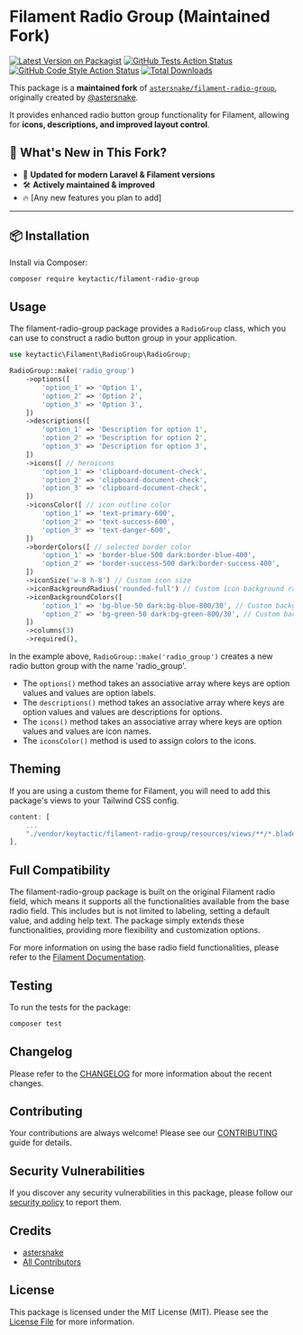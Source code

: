 # Filament Radio Group (Maintained Fork)

[![Latest Version on Packagist](https://img.shields.io/packagist/v/keytactic-io/filament-radio-group.svg?style=flat-square)](https://packagist.org/packages/keytactic-io/filament-radio-group)
[![GitHub Tests Action Status](https://img.shields.io/github/actions/workflow/status/keytactic-io/filament-radio-group/run-tests.yml?label=tests)](https://github.com/keytactic-io/filament-radio-group/actions?query=workflow%3Arun-tests+branch%3Amain)
[![GitHub Code Style Action Status](https://img.shields.io/github/actions/workflow/status/keytactic-io/filament-radio-group/code-style.yml?label=code%20style)](https://github.com/keytactic-io/filament-radio-group/actions?query=workflow%3A"Check+%26+fix+styling"+branch%3Amain)
[![Total Downloads](https://img.shields.io/packagist/dt/keytactic-io/filament-radio-group.svg?style=flat-square)](https://packagist.org/packages/keytactic-io/filament-radio-group)

This package is a **maintained fork** of [`astersnake/filament-radio-group`](https://github.com/astersnake/filament-radio-group), originally created by [@astersnake](https://github.com/astersnake).  

It provides enhanced radio button group functionality for Filament, allowing for **icons, descriptions, and improved layout control**.

## 🚀 What's New in This Fork?

- 📌 **Updated for modern Laravel & Filament versions**
- 🛠 **Actively maintained & improved**
- 🔥 [Any new features you plan to add]

---

## 📦 Installation

Install via Composer:

```bash
composer require keytactic/filament-radio-group
```

## Usage

The filament-radio-group package provides a `RadioGroup` class, which you can use to construct a radio button group in your application.

```php
use keytactic\Filament\RadioGroup\RadioGroup;

RadioGroup::make('radio_group')
    ->options([
        'option_1' => 'Option 1',
        'option_2' => 'Option 2',
        'option_3' => 'Option 3',
    ])
    ->descriptions([
        'option_1' => 'Description for option 1',
        'option_2' => 'Description for option 2',
        'option_3' => 'Description for option 3',
    ])
    ->icons([ // heroicons
        'option_1' => 'clipboard-document-check',
        'option_2' => 'clipboard-document-check',
        'option_3' => 'clipboard-document-check',
    ])
    ->iconsColor([ // icon outline color
        'option_1' => 'text-primary-600',
        'option_2' => 'text-success-600',
        'option_3' => 'text-danger-600',
    ])
    ->borderColors([ // selected border color
        'option_1' => 'border-blue-500 dark:border-blue-400',
        'option_2' => 'border-success-500 dark:border-success-400',
    ])
    ->iconSize('w-8 h-8') // Custom icon size
    ->iconBackgroundRadius('rounded-full') // Custom icon background radius
    ->iconBackgroundColors([
        'option_1' => 'bg-blue-50 dark:bg-blue-800/30', // Custom background color for option 1
        'option_2' => 'bg-green-50 dark:bg-green-800/30', // Custom background color for option 2
    ])
    ->columns(3)
    ->required(),
```

In the example above, `RadioGroup::make('radio_group')` creates a new radio button group with the name 'radio_group'.

- The `options()` method takes an associative array where keys are option values and values are option labels.
- The `descriptions()` method takes an associative array where keys are option values and values are descriptions for options.
- The `icons()` method takes an associative array where keys are option values and values are icon names.
- The `iconsColor()` method is used to assign colors to the icons.

## Theming

If you are using a custom theme for Filament, you will need to add this package's views to your Tailwind CSS config.

```js
content: [
    ...
    "./vendor/keytactic/filament-radio-group/resources/views/**/*.blade.php",
],
```

## Full Compatibility

The filament-radio-group package is built on the original Filament radio field, which means it supports all the functionalities available from the base radio field. This includes but is not limited to labeling, setting a default value, and adding help text. The package simply extends these functionalities, providing more flexibility and customization options.

For more information on using the base radio field functionalities, please refer to the [Filament Documentation](https://filamentadmin.com/docs/2.x/forms/fields#radio).

## Testing

To run the tests for the package:

```bash
composer test
```

## Changelog

Please refer to the [CHANGELOG](CHANGELOG.md) for more information about the recent changes.

## Contributing

Your contributions are always welcome! Please see our [CONTRIBUTING](.github/CONTRIBUTING.md) guide for details.

## Security Vulnerabilities

If you discover any security vulnerabilities in this package, please follow our [security policy](../../security/policy) to report them.

## Credits

- [astersnake](https://github.com/astersnake)
- [All Contributors](../../contributors)

## License

This package is licensed under the MIT License (MIT). Please see the [License File](LICENSE.md) for more information.
